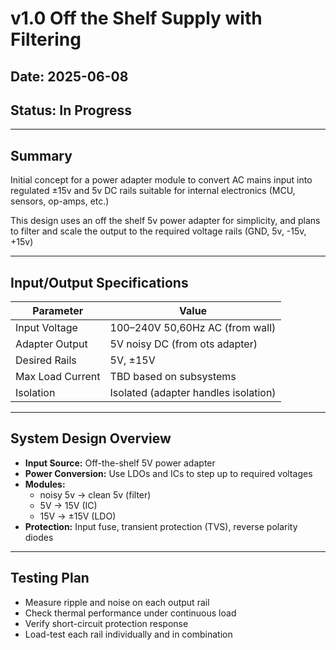 # v1.0 Off the Shelf Supply with Filtering

## **Date:** 2025-06-08

## **Status:** In Progress

---

## Summary

Initial concept for a power adapter module to convert AC mains input into regulated ±15v and 5v DC rails suitable for internal electronics (MCU, sensors, op-amps, etc.)

This design uses an off the shelf 5v power adapter for simplicity, and plans to filter and scale the output to the required voltage rails (GND, 5v, -15v, +15v)

---

## Input/Output Specifications

| Parameter         | Value                          |
|-------------------|--------------------------------|
| Input Voltage     | 100–240V 50,60Hz AC (from wall)|
| Adapter Output    | 5V noisy DC (from ots adapter) |
| Desired Rails     | 5V, ±15V                       |
| Max Load Current  | TBD based on subsystems        |
| Isolation         | Isolated (adapter handles isolation) |

---

## System Design Overview

- **Input Source:** Off-the-shelf 5V power adapter
- **Power Conversion:** Use LDOs and ICs to step up to required voltages
- **Modules:** 
  - noisy 5v → clean 5v (filter)
  - 5V → 15V (IC)
  - 15V → ±15V (LDO)
- **Protection:** Input fuse, transient protection (TVS), reverse polarity diodes

---

## Testing Plan

- Measure ripple and noise on each output rail
- Check thermal performance under continuous load
- Verify short-circuit protection response
- Load-test each rail individually and in combination
